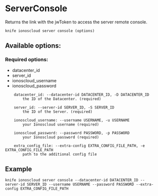 # ServerConsole

Returns the link with the jwToken to access the server remote console.

```text
knife ionoscloud server console (options)
```

## Available options:

### Required options:

* datacenter\_id
* server\_id
* ionoscloud\_username
* ionoscloud\_password

```text
    datacenter_id: --datacenter-id DATACENTER_ID, -D DATACENTER_ID
        the ID of the Datacenter. (required)

    server_id: --server-id SERVER_ID, -S SERVER_ID
        the ID of the Server. (required)

    ionoscloud_username: --username USERNAME, -u USERNAME
        your Ionoscloud username (required)

    ionoscloud_password: --password PASSWORD, -p PASSWORD
        your Ionoscloud password (required)

    extra_config_file: --extra-config EXTRA_CONFIG_FILE_PATH, -e EXTRA_CONFIG_FILE_PATH
        path to the additional config file

```
## Example

```text
knife ionoscloud server console --datacenter-id DATACENTER_ID --server-id SERVER_ID --username USERNAME --password PASSWORD --extra-config EXTRA_CONFIG_FILE_PATH
```
